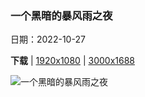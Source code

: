 ### 一个黑暗的暴风雨之夜

日期：2022-10-27

**下载**  |  [1920x1080](https://cn.bing.com/th?id=OHR.FrankensteinFriday_ZH-CN5814917673_1920x1080.jpg)  |  [3000x1688](https://cn.bing.com/th?id=OHR.FrankensteinFriday_ZH-CN5814917673_UHD.jpg)

![一个黑暗的暴风雨之夜](https://cn.bing.com/th?id=OHR.FrankensteinFriday_ZH-CN5814917673_1920x1080.jpg "洛桑日内瓦湖上空的暴风雨，瑞典 (© Suradech Singhanat/Shutterstock)")

